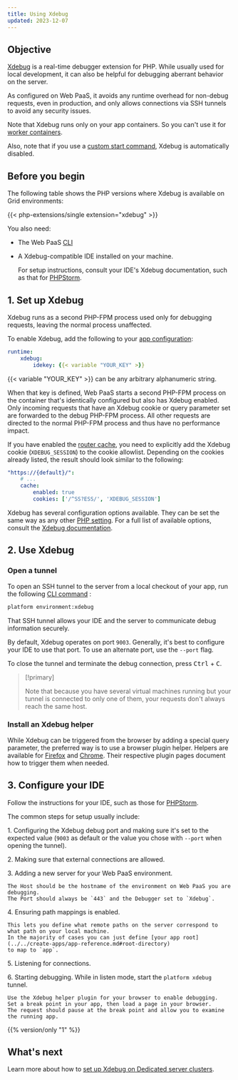 ```yaml
---
title: Using Xdebug
updated: 2023-12-07
---
```



## Objective  

[Xdebug](https://xdebug.org/) is a real-time debugger extension for PHP.
While usually used for local development, it can also be helpful for debugging aberrant behavior on the server.

As configured on Web PaaS, it avoids any runtime overhead for non-debug requests, even in production, and only allows connections via SSH tunnels to avoid any security issues.

Note that Xdebug runs only on your app containers.
So you can't use it for [worker containers](../../create-apps/create-apps-workers).

Also, note that if you use a [custom start command](./_index.md#alternate-start-commands),
Xdebug is automatically disabled.

## Before you begin


<!-- Web PaaS -->
The following table shows the PHP versions where Xdebug is available on Grid environments:



{{< php-extensions/single extension="xdebug" >}}

You also need:

- The Web PaaS [CLI](../../administration/administration-cli)

- A Xdebug-compatible IDE installed on your machine.

    For setup instructions, consult your IDE's Xdebug documentation, such as that for [PHPStorm](../../https:/https:-/www.jetbrains.com/help/phpstorm/configuring-xdebug).

## 1. Set up Xdebug

Xdebug runs as a second PHP-FPM process used only for debugging requests, leaving the normal process unaffected.

To enable Xdebug, add the following to your [app configuration](../../create-apps/create-apps-app-reference):


```yaml 
runtime:
    xdebug:
        idekey: {{< variable "YOUR_KEY" >}}
```


{{< variable "YOUR_KEY" >}} can be any arbitrary alphanumeric string.

When that key is defined, Web PaaS starts a second PHP-FPM process on the container that's identically configured but also has Xdebug enabled.
Only incoming requests that have an Xdebug cookie or query parameter set are forwarded to the debug PHP-FPM process.
All other requests are directed to the normal PHP-FPM process and thus have no performance impact.

If you have enabled the [router cache](../../define-routes/define-routes-cache),
you need to explicitly add the Xdebug cookie (`XDEBUG_SESSION`) to the cookie allowlist.
Depending on the cookies already listed, the result should look similar to the following:


```yaml {configFile="routes"}
"https://{default}/":
    # ...
    cache:
        enabled: true
        cookies: ['/^SS?ESS/', 'XDEBUG_SESSION']
```


Xdebug has several configuration options available.
They can be set the same way as any other [PHP setting](./_index.md#php-settings).
For a full list of available options, consult the [Xdebug documentation](https://xdebug.org/docs/).

## 2. Use Xdebug

### Open a tunnel

To open an SSH tunnel to the server from a local checkout of your app, run the following [CLI command](../../administration/administration-cli) :

```bash
platform environment:xdebug
```

That SSH tunnel allows your IDE and the server to communicate debug information securely.

By default, Xdebug operates on port `9003`.
Generally, it's best to configure your IDE to use that port.
To use an alternate port, use the `--port` flag.

To close the tunnel and terminate the debug connection, press <kbd>Ctrl</kbd> + <kbd>C</kbd>.

> [!primary]  
> 
> Note that because you have several virtual machines running but your tunnel is connected to only one of them,
> your requests don't always reach the same host.
> 
> 

### Install an Xdebug helper

While Xdebug can be triggered from the browser by adding a special query parameter, the preferred way is to use a browser plugin helper.
Helpers are available for [Firefox](https://addons.mozilla.org/en-US/firefox/addon/xdebug-helper-for-firefox/)
and [Chrome](https://chrome.google.com/webstore/detail/xdebug-helper/eadndfjplgieldjbigjakmdgkmoaaaoc).
Their respective plugin pages document how to trigger them when needed.

## 3. Configure your IDE

Follow the instructions for your IDE, such as those for [PHPStorm](../../https:/https:-/www.jetbrains.com/help/phpstorm/configuring-xdebug).

The common steps for setup usually include:

1\. Configuring the Xdebug debug port and making sure it's set to the expected value (`9003` as default or the value you chose with `--port` when opening the tunnel).

2\. Making sure that external connections are allowed.

3\. Adding a new server for your Web PaaS environment.

    The Host should be the hostname of the environment on Web PaaS you are debugging.
    The Port should always be `443` and the Debugger set to `Xdebug`.
4\. Ensuring path mappings is enabled.

    This lets you define what remote paths on the server correspond to what path on your local machine.
    In the majority of cases you can just define [your app root](../../create-apps/app-reference.md#root-directory)
    to map to `app`.
5\. Listening for connections.

6\. Starting debugging. While in listen mode, start the `platform xdebug` tunnel.

    Use the Xdebug helper plugin for your browser to enable debugging.
    Set a break point in your app, then load a page in your browser.
    The request should pause at the break point and allow you to examine the running app.

{{% version/only "1" %}}
## What's next

Learn more about how to [set up Xdebug on Dedicated server clusters](https://community.platform.sh/t/set-up-xdebug-on-dedicated-pro-server-clusters/403).


